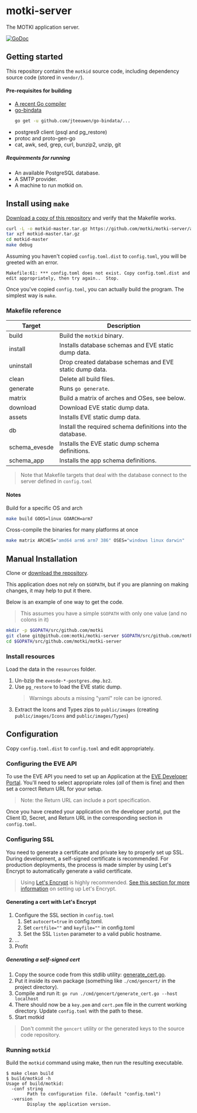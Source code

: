 # motki-server

The MOTKI application server.

[![GoDoc](https://godoc.org/github.com/motki/motki-server?status.svg)](https://godoc.org/github.com/motki/motki-server)

## Getting started

This repository contains the `motkid` source code, including dependency source code (stored in `vendor/`).

#### Pre-requisites for building

* [A recent Go compiler](https://golang.org)
* [go-bindata](https://github.com/jteeuwen/go-bindata)
  ```bash
  go get -u github.com/jteeuwen/go-bindata/...
  ```
* postgres9 client (psql and pg_restore)
* protoc and proto-gen-go
* cat, awk, sed, grep, curl, bunzip2, unzip, git

##### Requirements for running

* An available PostgreSQL database.
* A SMTP provider.
* A machine to run motkid on.


## Install using `make`

[Download a copy of this repository](https://github.com/motki/motki-server/archive/master.zip) and verify that the Makefile works.

```bash
curl -L -o motkid-master.tar.gz https://github.com/motki/motki-server/archive/master.tar.gz
tar xzf motkid-master.tar.gz
cd motkid-master
make debug
```

Assuming you haven't copied `config.toml.dist` to `config.toml`, you will be greeted with an error.

```
Makefile:61: *** config.toml does not exist. Copy config.toml.dist and edit appropriately, then try again..  Stop.
```

Once you've copied `config.toml`, you can actually build the program. The simplest way is `make`.


### Makefile reference

|  Target       | Description 
|-----------    |---------------------------------------------------
| build         | Build the `motkid` binary.
| install       | Installs database schemas and EVE static dump data.
| uninstall     | Drop created database schemas and EVE static dump data.
| clean         | Delete all build files.
| generate      | Runs `go generate`.
| matrix        | Build a matrix of arches and OSes, see below.
| download      | Download EVE static dump data.
| assets        | Installs EVE static dump data.
| db            | Install the required schema definitions into the database.
| schema_evesde | Installs the EVE static dump schema definitions.
| schema_app    | Installs the app schema definitions.

> Note that Makefile targets that deal with the database connect to the server defined in `config.toml`

#### Notes

Build for a specific OS and arch
```bash
make build GOOS=linux GOARCH=arm7
```

Cross-compile the binaries for many platforms at once
```bash
make matrix ARCHES="amd64 arm6 arm7 386" OSES="windows linux darwin"
```


## Manual Installation

Clone or [download the repository](https://github.com/motki/motki-server/archive/master.zip).

This application does not rely on `$GOPATH`, but if you are planning on making changes, it may help to put it there.

Below is an example of one way to get the code.

> This assumes you have a simple `$GOPATH` with only one value (and no colons in it)

```bash
mkdir -p $GOPATH/src/github.com/motki
git clone git@github.com:motki/motki-server $GOPATH/src/github.com/motki/motki-server
cd $GOPATH/src/github.com/motki/motki-server
```


### Install resources

Load the data in the `resources` folder.

1. Un-bzip the `evesde-*-postgres.dmp.bz2`.
2. Use `pg_restore` to load the EVE static dump.
   > Warnings abouts a missing "yaml" role can be ignored.
3. Extract the Icons and Types zips to `public/images` (creating `public/images/Icons` and `public/images/Types`)


## Configuration

Copy `config.toml.dist` to `config.toml` and edit appropriately.

### Configuring the EVE API

To use the EVE API you need to set up an Application at the [EVE Developer Portal](https://developers.eveonline.com/applications).  You'll need to select appropriate roles (*all* of them is fine) and then set a correct Return URL for your setup.

> Note: the Return URL can include a port specification.

Once you have created your application on the developer portal, put the Client ID, Secret, and Return URL in the corresponding section in `config.toml`.


### Configuring SSL

You need to generate a certificate and private key to properly set up SSL. During development, a self-signed certificate is recommended. For production deployments, the process is made simpler by using Let's Encrypt to automatically generate a valid certificate.

> Using [Let's Encrypt](https://letsencrypt.org/) is highly recommended. [See this section for more information](https://github.com/motki/motki-server#generating-a-cert-with-letsencrypt) on setting up Let's Encrypt.

#### Generating a cert with Let's Encrypt

1. Configure the SSL section in `config.toml`
    1. Set `autocert=true` in config.toml.
    2. Set `certfile=""` and `keyfile=""` in config.toml
    3. Set the SSL `listen` parameter to a valid public hostname.
2. ...
3. Profit

##### Generating a self-signed cert

1. Copy the source code from this stdlib utility: [generate_cert.go](https://golang.org/src/crypto/tls/generate_cert.go).
2. Put it inside its own package (something like `./cmd/gencert/` in the project directory).
3. Compile and run it: 
   `go run ./cmd/gencert/generate_cert.go --host localhost`
4. There should now be a `key.pem` and `cert.pem` file in the current working directory. Update `config.toml` with the path to these.
5. Start motkid

> Don't commit the `gencert` utility or the generated keys to the source code repository.


### Running `motkid`

Build the `motkid` command using make, then run the resulting executable.

```
$ make clean build
$ build/motkid -h
Usage of build/motkid:
  -conf string
    	Path to configuration file. (default "config.toml")
  -version
    	Display the application version.
```
